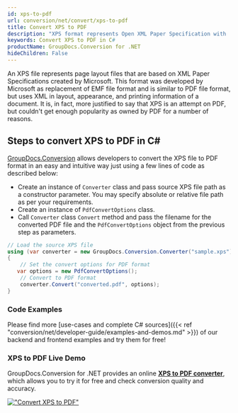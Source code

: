 ```yaml
---
id: xps-to-pdf
url: conversion/net/convert/xps-to-pdf
title: Convert XPS to PDF
description: "XPS format represents Open XML Paper Specification with .xps extension. Learn how to convert XPS to PDF file programmatically in C# language using GroupDocs.Conversion for .NET library."
keywords: Convert XPS to PDF in C#
productName: GroupDocs.Conversion for .NET
hideChildren: False
---
```


An XPS file represents page layout files that are based on XML Paper Specifications created by Microsoft. This format was developed by Microsoft as replacement of EMF file format and is similar to PDF file format, but uses XML in layout, appearance, and printing information of a document. It is, in fact, more justified to say that XPS is an attempt on PDF, but couldn't get enough popularity as owned by PDF for a number of reasons.

## Steps to convert XPS to PDF in C#

[GroupDocs.Conversion](https://products.groupdocs.com/conversion/net) allows developers to convert the XPS file to PDF format in an easy and intuitive way just using a few lines of code as described below:

* Create an instance of `Converter` class and pass source XPS file path as a constructor parameter. You may specify absolute or relative file path as per your requirements. 
* Create an instance of `PdfConvertOptions` class.
* Call `Converter` class `Convert` method and pass the filename for the converted PDF file and the `PdfConvertOptions` object from the previous step as parameters.

```csharp
// Load the source XPS file
using (var converter = new GroupDocs.Conversion.Converter("sample.xps"))
{
    // Set the convert options for PDF format
   var options = new PdfConvertOptions();
    // Convert to PDF format
    converter.Convert("converted.pdf", options);
}
```

### Code Examples

Please find more [use-cases and complete C# sources]({{< ref "conversion/net/developer-guide/examples-and-demos.md" >}}) of our backend and frontend examples and try them for free!

### XPS to PDF Live Demo

GroupDocs.Conversion for .NET provides an online [**XPS to PDF converter**](https://products.groupdocs.app/conversion/xps-to-pdf), which allows you to try it for free and check conversion quality and accuracy.

[!["Convert XPS to PDF"](conversion/net/images/convert-to-pdf/convert-xps-to-pdf.png)](https://products.groupdocs.app/conversion/xps-to-pdf)